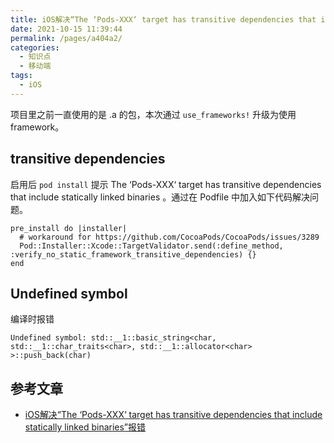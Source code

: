 ```yaml
---
title: iOS解决“The ‘Pods-XXX‘ target has transitive dependencies that include statically linked binaries”报错
date: 2021-10-15 11:39:44
permalink: /pages/a404a2/
categories:
  - 知识点
  - 移动端
tags:
  - iOS
---
```


项目里之前一直使用的是 .a 的包，本次通过 `use_frameworks!` 升级为使用 framework。

<!-- more -->

## transitive dependencies

启用后 `pod install` 提示 The ‘Pods-XXX‘ target has transitive dependencies that include statically linked binaries 。通过在 Podfile 中加入如下代码解决问题。

```
pre_install do |installer|
  # workaround for https://github.com/CocoaPods/CocoaPods/issues/3289
  Pod::Installer::Xcode::TargetValidator.send(:define_method, :verify_no_static_framework_transitive_dependencies) {}
end
```

## Undefined symbol

编译时报错

```
Undefined symbol: std::__1::basic_string<char, std::__1::char_traits<char>, std::__1::allocator<char> >::push_back(char)
```

## 参考文章

- [iOS解决“The ‘Pods-XXX‘ target has transitive dependencies that include statically linked binaries”报错](https://blog.csdn.net/watson2017/article/details/111322463)

